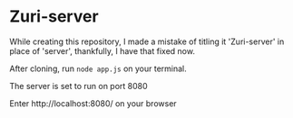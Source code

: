 # Zuri-server
While creating this repository, I made a mistake of  titling it 'Zuri-server' in place of 'server', thankfully, I have that fixed now.

After cloning, run ```node app.js```
on your terminal.

The server is set to run on port 8080

Enter  http://localhost:8080/  on your browser
